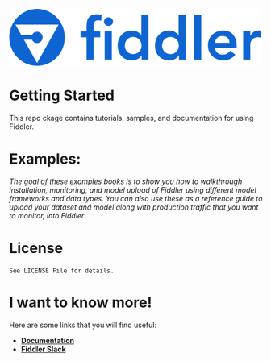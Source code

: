 <a name="getting-started"></a>

<div align="left">
    <img src="quickstart/images/logo.png"
         alt="Image of Fiddler logo"/>
</div>

# Getting Started

This repo ckage contains tutorials, samples, and documentation for using Fiddler.


<a name="examples"></a>
# Examples:
*The goal of these examples books is to show you how to walkthrough installation, monitoring, and model upload of Fiddler using different model frameworks and data types. You can also use these as a reference guide to upload your dataset and model along with production traffic that you want to monitor, into Fiddler.*

   
<a name="license"></a>
# License

```
See LICENSE File for details. 
```

<a name="i-want-to-know-more"></a>
# I want to know more!

Here are some links that you will find useful:
* **[Documentation](https://docs.fiddler.ai/)**
* **[Fiddler Slack](https://fiddler-community.slack.com/)**





   
   
